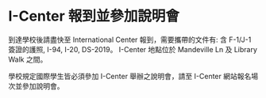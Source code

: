 # I-Center 報到並參加說明會

到達學校後請盡快至 International Center 報到，需要攜帶的文件有: 含 F-1/J-1 簽證的護照, I-94, I-20, DS-2019。 I-Center 地點位於 Mandeville Ln 及 Library Walk 之間。

學校規定國際學生皆必須參加 I-Center 舉辦之說明會，請至 I-Center 網站報名場次並參加說明會。

